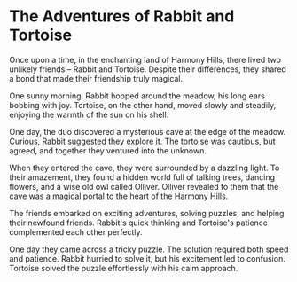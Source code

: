 # The Adventures of Rabbit and Tortoise

Once upon a time, in the enchanting land of Harmony Hills, there lived two unlikely friends – Rabbit and Tortoise. Despite their differences, they shared a bond that made their friendship truly magical.

One sunny morning, Rabbit hopped around the meadow, his long ears bobbing with joy. Tortoise, on the other hand, moved slowly and steadily, enjoying the warmth of the sun on his shell.

One day, the duo discovered a mysterious cave at the edge of the meadow. Curious, Rabbit suggested they explore it. The tortoise was cautious, but agreed, and together they ventured into the unknown.

When they entered the cave, they were surrounded by a dazzling light. To their amazement, they found a hidden world full of talking trees, dancing flowers, and a wise old owl called Olliver. Olliver revealed to them that the cave was a magical portal to the heart of the Harmony Hills.

The friends embarked on exciting adventures, solving puzzles, and helping their newfound friends. Rabbit's quick thinking and Tortoise's patience complemented each other perfectly.

One day they came across a tricky puzzle. The solution required both speed and patience. Rabbit hurried to solve it, but his excitement led to confusion. Tortoise solved the puzzle effortlessly with his calm approach.

